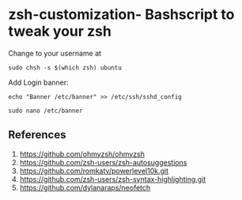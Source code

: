 # zsh-customization- Bashscript to tweak your zsh

Change to your username at 
```
sudo chsh -s $(which zsh) ubuntu
```

Add Login banner:

```
echo "Banner /etc/banner" >> /etc/ssh/sshd_config
```
```
sudo nano /etc/banner
```

## References
1) https://github.com/ohmyzsh/ohmyzsh
2) https://github.com/zsh-users/zsh-autosuggestions
3) https://github.com/romkatv/powerlevel10k.git
4) https://github.com/zsh-users/zsh-syntax-highlighting.git
5) https://github.com/dylanaraps/neofetch
